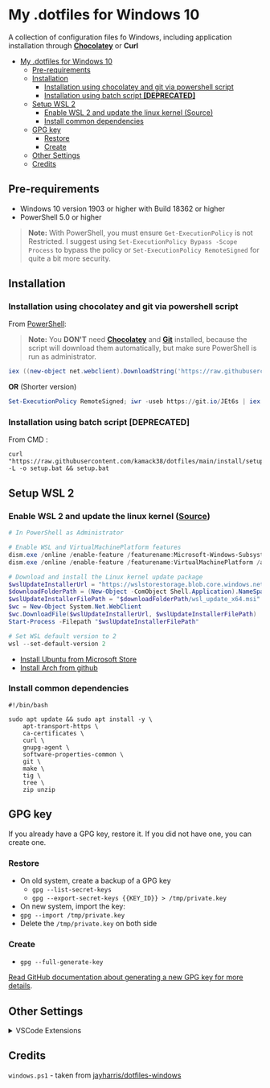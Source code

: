 # My .dotfiles for Windows 10

A collection of configuration files fo Windows, including application installation through [**Chocolatey**](https://chocolatey.org/) or **Curl**

<!-- TOC -->

- [My .dotfiles for Windows 10](#my-dotfiles-for-windows-10)
  - [Pre-requirements](#pre-requirements)
  - [Installation](#installation)
    - [Installation using chocolatey and git via powershell script](#installation-using-chocolatey-and-git-via-powershell-script)
    - [Installation using batch script **[DEPRECATED]**](#installation-using-batch-script-deprecated)
  - [Setup WSL 2](#setup-wsl-2)
    - [Enable WSL 2 and update the linux kernel (Source)](#enable-wsl-2-and-update-the-linux-kernel-source)
    - [Install common dependencies](#install-common-dependencies)
  - [GPG key](#gpg-key)
    - [Restore](#restore)
    - [Create](#create)
  - [Other Settings](#other-settings)
  - [Credits](#credits)

<!-- /TOC -->

## Pre-requirements

- Windows 10 version 1903 or higher with Build 18362 or higher
- PowerShell 5.0 or higher

> **Note:** With PowerShell, you must ensure `Get-ExecutionPolicy` is not Restricted. I suggest using `Set-ExecutionPolicy Bypass -Scope Process` to bypass the policy or `Set-ExecutionPolicy RemoteSigned` for quite a bit more security.

## Installation

### Installation using chocolatey and git via powershell script

From [PowerShell](https://docs.microsoft.com/en-us/powershell/):

> **Note:** You **DON'T** need [**Chocolatey**](https://chocolatey.org/) and [**Git**](https://git-scm.com/) installed, because the script will download them automatically, but make sure PowerShell is run as administrator.

```powershell
iex ((new-object net.webclient).DownloadString('https://raw.githubusercontent.com/kamack38/dotfiles/main/install/chocolatey.ps1'))
```

**OR** (Shorter version)

```powershell
Set-ExecutionPolicy RemoteSigned; iwr -useb https://git.io/JEt6s | iex
```

### Installation using batch script **[DEPRECATED]**

From CMD :

```batch
curl "https://raw.githubusercontent.com/kamack38/dotfiles/main/install/setup.bat" -L -o setup.bat && setup.bat
```

## Setup WSL 2

### Enable WSL 2 and update the linux kernel ([Source](https://docs.microsoft.com/en-us/windows/wsl/install-win10))

```powershell
# In PowerShell as Administrator

# Enable WSL and VirtualMachinePlatform features
dism.exe /online /enable-feature /featurename:Microsoft-Windows-Subsystem-Linux /all /norestart
dism.exe /online /enable-feature /featurename:VirtualMachinePlatform /all /norestart

# Download and install the Linux kernel update package
$wslUpdateInstallerUrl = "https://wslstorestorage.blob.core.windows.net/wslblob/wsl_update_x64.msi"
$downloadFolderPath = (New-Object -ComObject Shell.Application).NameSpace('shell:Downloads').Self.Path
$wslUpdateInstallerFilePath = "$downloadFolderPath/wsl_update_x64.msi"
$wc = New-Object System.Net.WebClient
$wc.DownloadFile($wslUpdateInstallerUrl, $wslUpdateInstallerFilePath)
Start-Process -Filepath "$wslUpdateInstallerFilePath"

# Set WSL default version to 2
wsl --set-default-version 2
```

- [Install Ubuntu from Microsoft Store](https://www.microsoft.com/pl-pl/p/ubuntu/9nblggh4msv6)
- [Install Arch from github](https://github.com/yuk7/ArchWSL)

### Install common dependencies

```shell script
#!/bin/bash

sudo apt update && sudo apt install -y \
    apt-transport-https \
    ca-certificates \
    curl \
    gnupg-agent \
    software-properties-common \
    git \
    make \
    tig \
    tree \
    zip unzip
```

## GPG key

If you already have a GPG key, restore it. If you did not have one, you can create one.

### Restore

- On old system, create a backup of a GPG key
  - `gpg --list-secret-keys`
  - `gpg --export-secret-keys {{KEY_ID}} > /tmp/private.key`
- On new system, import the key:
- `gpg --import /tmp/private.key`
- Delete the `/tmp/private.key` on both side

### Create

- `gpg --full-generate-key`

[Read GitHub documentation about generating a new GPG key for more details](https://docs.github.com/en/github/authenticating-to-github/generating-a-new-gpg-key).

## Other Settings

<details>
  <summary>VSCode Extensions</summary>
    <ul>
      <li>aaron-bond.better-comments</li>
      <li>akamud.vscode-caniuse</li>
      <li>AlanWalk.markdown-toc</li>
      <li>aster.vscode-subtitles</li>
      <li>bagetx.inf</li>
      <li>bierner.emojisense</li>
      <li>bierner.markdown-preview-github-styles</li>
      <li>bungcip.better-toml</li>
      <li>christian-kohler.npm-intellisense</li>
      <li>christian-kohler.path-intellisense</li>
      <li>chunsen.bracket-select</li>
      <li>cschlosser.doxdocgen</li>
      <li>DavidAnson.vscode-markdownlint</li>
      <li>dbaeumer.vscode-eslint</li>
      <li>dirt-lxiv.language-csgo-cfg</li>
      <li>dkundel.vscode-npm-source</li>
      <li>DotJoshJohnson.xml</li>
      <li>dsznajder.es7-react-js-snippets</li>
      <li>eamodio.gitlens</li>
      <li>ecmel.vscode-html-css</li>
      <li>eg2.vscode-npm-script</li>
      <li>enkia.tokyo-night</li>
      <li>Equinusocio.vsc-community-material-theme</li>
      <li>Equinusocio.vsc-material-theme</li>
      <li>equinusocio.vsc-material-theme-icons</li>
      <li>esbenp.prettier-vscode</li>
      <li>firefox-devtools.vscode-firefox-debug</li>
      <li>formulahendry.code-runner</li>
      <li>GEEKiDoS.vdf</li>
      <li>GitHub.github-vscode-theme</li>
      <li>GitHub.vscode-pull-request-github</li>
      <li>GrapeCity.gc-excelviewer</li>
      <li>humao.rest-client</li>
      <li>icrawl.discord-vscode</li>
      <li>ionutvmi.reg</li>
      <li>jeff-hykin.better-cpp-syntax</li>
      <li>Kp.discord-js-snippets</li>
      <li>liximomo.sftp</li>
      <li>mgmcdermott.vscode-language-babel</li>
      <li>mikestead.dotenv</li>
      <li>mrmlnc.vscode-apache</li>
      <li>ms-azuretools.vscode-docker</li>
      <li>ms-python.python</li>
      <li>ms-python.vscode-pylance</li>
      <li>ms-vscode-remote.remote-containers</li>
      <li>ms-vscode-remote.remote-ssh</li>
      <li>ms-vscode-remote.remote-ssh-edit</li>
      <li>ms-vscode-remote.remote-wsl</li>
      <li>ms-vscode.cmake-tools</li>
      <li>ms-vscode.cpptools</li>
      <li>ms-vscode.powershell</li>
      <li>ms-vscode.vscode-typescript-next</li>
      <li>ms-vsliveshare.vsliveshare</li>
      <li>ms-vsliveshare.vsliveshare-audio</li>
      <li>mtxr.sqltools</li>
      <li>patbenatar.advanced-new-file</li>
      <li>PKief.material-icon-theme</li>
      <li>pranaygp.vscode-css-peek</li>
      <li>redhat.vscode-yaml</li>
      <li>richie5um2.vscode-sort-json</li>
      <li>ritwickdey.live-sass</li>
      <li>ritwickdey.LiveServer</li>
      <li>shd101wyy.markdown-preview-enhanced</li>
      <li>slevesque.vscode-autohotkey</li>
      <li>softwaredotcom.music-time</li>
      <li>SPGoding.datapack-language-server</li>
      <li>streetsidesoftware.code-spell-checker</li>
      <li>streetsidesoftware.code-spell-checker-polish</li>
      <li>syler.sass-indented</li>
      <li>TabNine.tabnine-vscode</li>
      <li>twxs.cmake</li>
      <li>VisualStudioExptTeam.vscodeintellicode</li>
      <li>vscode-icons-team.vscode-icons</li>
      <li>WakaTime.vscode-wakatime</li>
      <li>WallabyJs.quokka-vscode</li>
      <li>WallabyJs.wallaby-vscode</li>
      <li>wix.vscode-import-cost</li>
      <li>xabikos.JavaScriptSnippets</li>
      <li>xyz.plsql-language</li>
      <li>yzhang.markdown-all-in-one</li>
      <li>zhuangtongfa.material-theme</li>
    </ul>
</details>

## Credits

`windows.ps1` - taken from [jayharris/dotfiles-windows](https://github.com/jayharris/dotfiles-windows/blob/master/windows.ps1)
